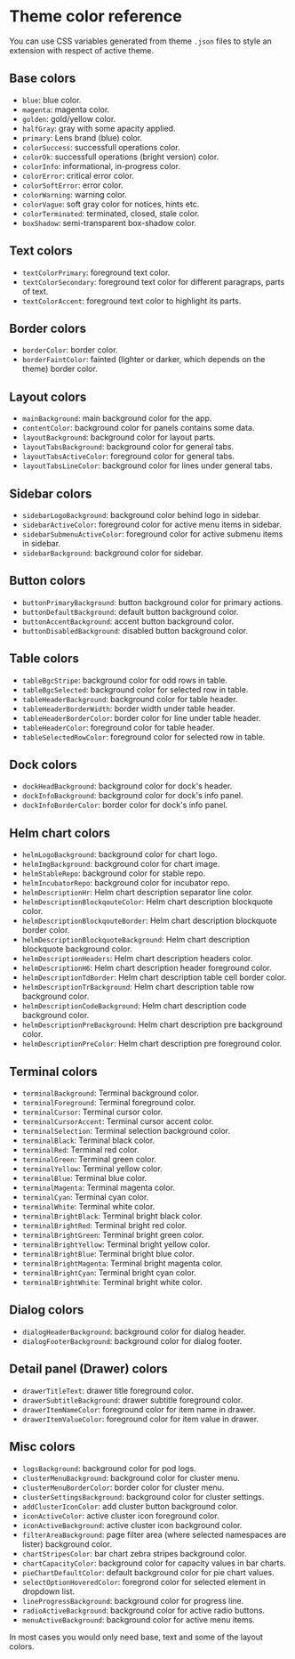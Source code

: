 # Theme color reference
You can use CSS variables generated from theme `.json` files to style an extension with respect of active theme.

## Base colors
- `blue`: blue color.
- `magenta`: magenta color.
- `golden`: gold/yellow color.
- `halfGray`: gray with some apacity applied.
- `primary`: Lens brand (blue) color.
- `colorSuccess`: successfull operations color.
- `colorOk`: successfull operations (bright version) color.
- `colorInfo`: informational, in-progress color.
- `colorError`: critical error color.
- `colorSoftError`: error color.
- `colorWarning`: warning color.
- `colorVague`: soft gray color for notices, hints etc.
- `colorTerminated`: terminated, closed, stale color.
- `boxShadow`: semi-transparent box-shadow color.

## Text colors
- `textColorPrimary`: foreground text color.
- `textColorSecondary`: foreground text color for different paragraps, parts of text.
- `textColorAccent`: foreground text color to highlight its parts.

## Border colors
- `borderColor`: border color.
- `borderFaintColor`: fainted (lighter or darker, which depends on the theme) border color.

## Layout colors
- `mainBackground`: main background color for the app.
- `contentColor`: background color for panels contains some data.
- `layoutBackground`: background color for layout parts.
- `layoutTabsBackground`: background color for general tabs.
- `layoutTabsActiveColor`: foreground color for general tabs.
- `layoutTabsLineColor`: background color for lines under general tabs.

## Sidebar colors
- `sidebarLogoBackground`: background color behind logo in sidebar.
- `sidebarActiveColor`: foreground color for active menu items in sidebar.
- `sidebarSubmenuActiveColor`: foreground color for active submenu items in sidebar.
- `sidebarBackground`: background color for sidebar.

## Button colors
- `buttonPrimaryBackground`: button background color for primary actions.
- `buttonDefaultBackground`: default button background color.
- `buttonAccentBackground`: accent button background color.
- `buttonDisabledBackground`: disabled button background color.

## Table colors
- `tableBgcStripe`: background color for odd rows in table.
- `tableBgcSelected`: background color for selected row in table.
- `tableHeaderBackground`: background color for table header.
- `tableHeaderBorderWidth`: border width under table header.
- `tableHeaderBorderColor`: border color for line under table header.
- `tableHeaderColor`: foreground color for table header.
- `tableSelectedRowColor`: foreground color for selected row in table.

## Dock colors
- `dockHeadBackground`: background color for dock's header.
- `dockInfoBackground`: background color for dock's info panel.
- `dockInfoBorderColor`: border color for dock's info panel.

## Helm chart colors
- `helmLogoBackground`: background color for chart logo.
- `helmImgBackground`: background color for chart image.
- `helmStableRepo`: background color for stable repo.
- `helmIncubatorRepo`: background color for incubator repo.
- `helmDescriptionHr`: Helm chart description separator line color.
- `helmDescriptionBlockqouteColor`: Helm chart description blockquote color.
- `helmDescriptionBlockqouteBorder`: Helm chart description blockquote border color.
- `helmDescriptionBlockquoteBackground`: Helm chart description blockquote background color.
- `helmDescriptionHeaders`: Helm chart description headers color.
- `helmDescriptionH6`: Helm chart description header foreground color.
- `helmDescriptionTdBorder`: Helm chart description table cell border color.
- `helmDescriptionTrBackground`: Helm chart description table row background color.
- `helmDescriptionCodeBackground`: Helm chart description code background color.
- `helmDescriptionPreBackground`: Helm chart description pre background color.
- `helmDescriptionPreColor`: Helm chart description pre foreground color.

## Terminal colors
- `terminalBackground`: Terminal background color.
- `terminalForeground`: Terminal foreground color.
- `terminalCursor`: Terminal cursor color.
- `terminalCursorAccent`: Terminal cursor accent color.
- `terminalSelection`: Terminal selection background color.
- `terminalBlack`: Terminal black color.
- `terminalRed`: Terminal red color.
- `terminalGreen`: Terminal green color.
- `terminalYellow`: Terminal yellow color.
- `terminalBlue`: Terminal blue color.
- `terminalMagenta`: Terminal magenta color.
- `terminalCyan`: Terminal cyan color.
- `terminalWhite`: Terminal white color.
- `terminalBrightBlack`: Terminal bright black color.
- `terminalBrightRed`: Terminal bright red color.
- `terminalBrightGreen`: Terminal bright green color.
- `terminalBrightYellow`: Terminal bright yellow color.
- `terminalBrightBlue`: Terminal bright blue color.
- `terminalBrightMagenta`: Terminal bright magenta color.
- `terminalBrightCyan`: Terminal bright cyan color.
- `terminalBrightWhite`: Terminal bright white color.

## Dialog colors
- `dialogHeaderBackground`: background color for dialog header.
- `dialogFooterBackground`: background color for dialog footer.

## Detail panel (Drawer) colors
- `drawerTitleText`: drawer title foreground color.
- `drawerSubtitleBackground`: drawer subtitle foreground color.
- `drawerItemNameColor`: foreground color for item name in drawer.
- `drawerItemValueColor`: foreground color for item value in drawer.

## Misc colors
- `logsBackground`: background color for pod logs.
- `clusterMenuBackground`: background color for cluster menu.
- `clusterMenuBorderColor`: border color for cluster menu.
- `clusterSettingsBackground`: background color for cluster settings.
- `addClusterIconColor`: add cluster button background color.
- `iconActiveColor`: active cluster icon foreground color.
- `iconActiveBackground`: active cluster icon background color.
- `filterAreaBackground`: page filter area (where selected namespaces are lister) background color.
- `chartStripesColor`: bar chart zebra stripes background color.
- `chartCapacityColor`: background color for capacity values in bar charts.
- `pieChartDefaultColor`: default background color for pie chart values.
- `selectOptionHoveredColor`: foregrond color for selected element in dropdown list.
- `lineProgressBackground`: background color for progress line.
- `radioActiveBackground`: background color for active radio buttons.
- `menuActiveBackground`: background color for active menu items.

In most cases you would only need base, text and some of the layout colors.
